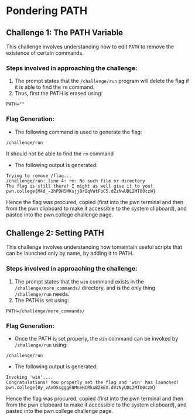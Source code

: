 # Pondering PATH

## Challenge 1: **The PATH Variable**
This challenge involves understanding how to edit ```PATH``` to remove the existence of certain commands.

### Steps involved in approaching the challenge:
1. The prompt states that the ```/challenge/run``` program will delete the flag if it is able to find the ```rm``` command.
2. Thus, first the PATH is erased using:
```
PATH=""
```
### Flag Generation:
* The following command is used to generate the flag:
```
/challenge/run
```
It should not be able to find the ```rm``` command
* The following output is generated:
```
Trying to remove /flag...
/challenge/run: line 4: rm: No such file or directory
The flag is still there! I might as well give it to you!
pwn.college{M4d_-2hPDH5MKsjj8rIqVWtFpC5.dZzNwUDL2MTO0czW}
```
Hence the flag was procured, copied (first into the pwn terminal and then from the pwn clipboard to make it accessible to the system clipboard), and pasted into the pwn.college challenge page.


## Challenge 2: **Setting PATH**
This challenge involves understanding how tomaintain useful scripts that can be launched only by name, by adding it to PATH.

### Steps involved in approaching the challenge:
1. The prompt states that the ```win``` command exists in the ```/challenge/more_commands/``` directory, and is the only thing ```/challenge/run``` needs.
2. The PATH is set using:
```
PATH=/challenge/more_commands/
```

### Flag Generation:
* Once the PATH is set properly, the ```win``` command can be invoked by ```/challenge/run``` using:
```
/challenge/run
```
* The following output is generated:
```
Invoking 'win'....
Congratulations! You properly set the flag and 'win' has launched!
pwn.college{0y_vAxOSsgggE8MneHCRkxBZ8EX.dVzNyUDL2MTO0czW}
```
Hence the flag was procured, copied (first into the pwn terminal and then from the pwn clipboard to make it accessible to the system clipboard), and pasted into the pwn.college challenge page.


